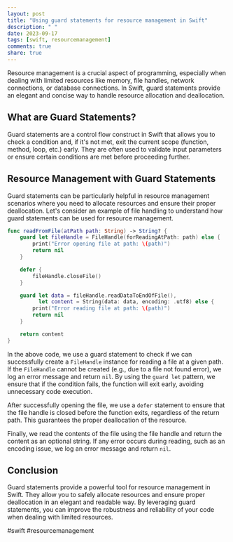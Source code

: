 ```yaml
---
layout: post
title: "Using guard statements for resource management in Swift"
description: " "
date: 2023-09-17
tags: [swift, resourcemanagement]
comments: true
share: true
---
```


Resource management is a crucial aspect of programming, especially when dealing with limited resources like memory, file handles, network connections, or database connections. In Swift, guard statements provide an elegant and concise way to handle resource allocation and deallocation.

## What are Guard Statements?

Guard statements are a control flow construct in Swift that allows you to check a condition and, if it's not met, exit the current scope (function, method, loop, etc.) early. They are often used to validate input parameters or ensure certain conditions are met before proceeding further.

## Resource Management with Guard Statements

Guard statements can be particularly helpful in resource management scenarios where you need to allocate resources and ensure their proper deallocation. Let's consider an example of file handling to understand how guard statements can be used for resource management.

```swift
func readFromFile(atPath path: String) -> String? {
    guard let fileHandle = FileHandle(forReadingAtPath: path) else {
        print("Error opening file at path: \(path)")
        return nil
    }

    defer {
        fileHandle.closeFile()
    }

    guard let data = fileHandle.readDataToEndOfFile(),
          let content = String(data: data, encoding: .utf8) else {
        print("Error reading file at path: \(path)")
        return nil
    }

    return content
}
```

In the above code, we use a guard statement to check if we can successfully create a `FileHandle` instance for reading a file at a given path. If the `FileHandle` cannot be created (e.g., due to a file not found error), we log an error message and return `nil`. By using the `guard let` pattern, we ensure that if the condition fails, the function will exit early, avoiding unnecessary code execution.

After successfully opening the file, we use a `defer` statement to ensure that the file handle is closed before the function exits, regardless of the return path. This guarantees the proper deallocation of the resource.

Finally, we read the contents of the file using the file handle and return the content as an optional string. If any error occurs during reading, such as an encoding issue, we log an error message and return `nil`.

## Conclusion

Guard statements provide a powerful tool for resource management in Swift. They allow you to safely allocate resources and ensure proper deallocation in an elegant and readable way. By leveraging guard statements, you can improve the robustness and reliability of your code when dealing with limited resources.

#swift #resourcemanagement